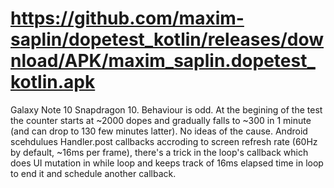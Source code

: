 # https://github.com/maxim-saplin/dopetest_kotlin/releases/download/APK/maxim_saplin.dopetest_kotlin.apk

Galaxy Note 10 Snapdragon 10. Behaviour is odd. At the begining of the test the counter starts at ~2000 dopes and gradually falls to ~300 in 1 minute (and can drop to 130 few minutes latter). No ideas of the cause.
Android scehdulues Handler.post callbacks accroding to screen refresh rate (60Hz by default, ~16ms per frame), there's a trick in the loop's callback which does UI mutation in while loop and keeps track of 16ms elapsed time in loop to end it and schedule another callback.
 

